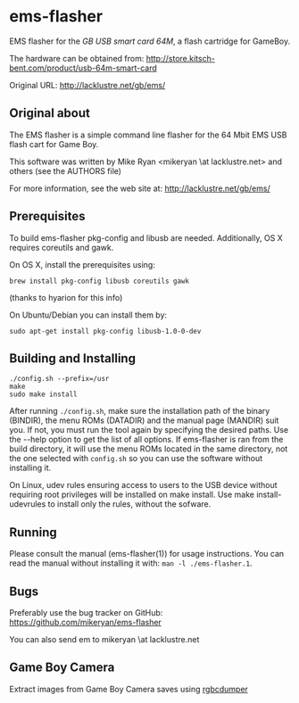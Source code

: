 ems-flasher
===========

EMS flasher for the _GB USB smart card 64M_, a flash cartridge for GameBoy.

The hardware can be obtained from: http://store.kitsch-bent.com/product/usb-64m-smart-card

Original URL: http://lacklustre.net/gb/ems/


Original about
--------------

The EMS flasher is a simple command line flasher for the 64 Mbit EMS USB
flash cart for Game Boy.

This software was written by Mike Ryan <mikeryan \at lacklustre.net> and others
(see the AUTHORS file)

For more information, see the web site at:
http://lacklustre.net/gb/ems/


Prerequisites
-------------

To build ems-flasher pkg-config and libusb are needed. Additionally, OS
X requires coreutils and gawk.

On OS X, install the prerequisites using:

```
brew install pkg-config libusb coreutils gawk
```

(thanks to hyarion for this info)

On Ubuntu/Debian you can install them by:
```
sudo apt-get install pkg-config libusb-1.0-0-dev
```


Building and Installing
-----------------------

```
./config.sh --prefix=/usr
make
sudo make install
```

After running `./config.sh`, make sure the installation path of the binary
(BINDIR), the menu ROMs (DATADIR) and the manual page (MANDIR) suit you. If
not, you must run the tool again by specifying the desired paths. Use the
--help option to get the list of all options. If ems-flasher is ran from the
build directory, it will use the menu ROMs located in the same directory, not
the one selected with `config.sh` so you can use the software without
installing it.

On Linux, udev rules ensuring access to users to the USB device without
requiring root privileges will be installed on make install.
Use make install-udevrules to install only the rules, without the sofware.

Running
-------

Please consult the manual (ems-flasher(1)) for usage instructions.
You can read the manual without installing it with: `man -l ./ems-flasher.1`.

Bugs
----

Preferably use the bug tracker on GitHub:
   https://github.com/mikeryan/ems-flasher

You can also send em to mikeryan \at lacklustre.net


Game Boy Camera
---------------

Extract images from Game Boy Camera saves using
[rgbcdumper](https://github.com/Rombusevil/rgbcdumper)
